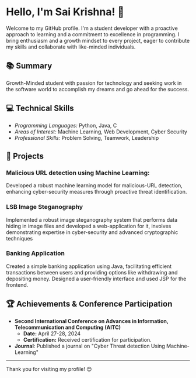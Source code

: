 # Hello, I'm Sai Krishna! 👋

Welcome to my GitHub profile. I'm a student developer with a proactive approach to learning and a commitment to excellence in programming. I bring enthusiasm and a growth mindset to every project, eager to contribute my skills and collaborate with like-minded individuals.

## 📚 Summary
Growth-Minded student with passion for technology and seeking work in the software world to accomplish my dreams and go ahead for the success.


## 💻 Technical Skills

- *Programming Languages:* Python, Java, C
- *Areas of Interest:* Machine Learning, Web Development, Cyber Security
- *Professional Skills:* Problem Solving, Teamwork, Leadership

## 🚀 Projects

### Malicious URL detection using Machine Learning:
Developed a robust machine learning model for malicious-URL detection, enhancing cyber-security measures through proactive threat identification.

### LSB Image Steganography
Implemented a robust image steganography system that performs data hiding in image files and developed a web-application for it, involves demonstrating expertise in cyber-security and advanced cryptographic techniques

### Banking Application
Created a simple banking application using Java, facilitating efficient transactions between users and providing options like withdrawing and depositing money. Designed a user-friendly interface and used JSP for the frontend.

## 🏆 Achievements & Conference Participation

- **Second International Conference on Advances in Information, Telecommunication and Computing (AITC)**
  - **Date:** April 27-28, 2024
  - **Certification:** Received certification for participation.
- **Journal**: Published a journal on "Cyber Threat detection Using Machine-Learning"


---

Thank you for visiting my profile! 😊
